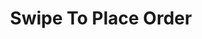 ---
  id: "1712"
  fieldLayoutId: "89"
  uid: "160d0a5f-cc80-4bcc-835b-c4f1a65a20d5"
  enabled: "1"
  archived: "0"
  dateCreated: "2018-03-28 03:51:04"
  dateUpdated: "2019-09-06 16:11:21"
  siteSettingsId: "1712"
  slug: "swipe-to-place-order"
  siteId: "1"
  uri: "patterns/ios/entry/swipe-to-place-order"
  enabledForSite: "1"
  sectionId: "2"
  typeId: "2"
  authorId: "1"
  postdateCreated: "2018-03-28 03:51:00"
  expirydateCreated: null
  contentId: "1712"
  title: "Swipe To Place Order"
  field_allColorsComputed: null
  field_allColorsComputedIllustration: null
  field_allColorsComputedThumbnail: null
  field_appDescription: null
  field_appDescriptionSentiment: null
  field_audio: "0"
  field_authorFaq: null
  field_bgThumbPosition: "center bottom"
  field_body: null
  field_captureSize: null
  field_categoriesRaw: "aggregation,\nincreasing friction,"
  field_categoryInPlainText: null
  field_coldThumbTransform: null
  field_colorPalette: null
  field_contributorName: null
  field_contributorUrl: null
  field_coverColor: null
  field_dominantColor: null
  field_externalContributor: "0"
  field_fetchWebsiteData: null
  field_fullName: null
  field_gfycatSource: null
  field_gif: "0"
  field_gumletUrl: null
  field_gumletUrlNoPreParse: null
  field_howHelps: "<p><strong>I</strong><strong>ncreasing Friction and Aggregating Actions.</strong></p>\n<p>Amazon and several other apps have to deal with flows where users get confronted with a decision that has a broader impact than other navigational or input decisions. <br />Some examples of those types of decisions are things like placing an order, charging a credit card, canceling a service, removing a resource or doing a <a href=\"https://en.wikipedia.org/wiki/Create,_read,_update_and_delete\" target=\"_blank\" rel=\"noreferrer noopener\">CRUD</a> action that is hard (or impossible) to undo.</p>\n<p>In this particular case, Amazon users need to confirm that they want to place the order for a product. This decision has some implications several implications for both Amazon and the user (charging credit cards, generating a fulfillment request, updating inventories, etc.)</p>\n<p>By adding the small impedance of a swipe interaction, Amazon can ensure that users are acting in a meaningful way when placing an order and prevent orders placed by mistake.</p>\n<p>Another important angle of this solution is that it allows Amazon to aggregate two different actions (placing the order and prompting the user to confirm that the order details are correct.)</p>"
  field_howWorks: "<p>When browsing products on Amazon, users have two options to initiate the ordering process. The first option is adding the product to the shopping cart and continue browsing. </p>\n<p>The second option is using the 'Buy Now' option which basically is a flow that skips the cart and takes the user directly to the checkout page. </p>\n<p>When users select this option from the mobile app, the app shows a toggle menu with a summary of the order, address, credit card and shipping preferences.</p>\n<p>Below this summary, there's a prompt that invites the user to swipe to the right to finalize the process of placing an order. This interaction allows the users to confirm that they indeed want to place the order with the details provided before.</p>"
  field_iconColors: null
  field_iconComputedColors: null
  field_illustrationSource: null
  field_imagePathRaw: "https://s3-us-west-2.amazonaws.com/waveguideio/captures/waves/slide-to-pay.JPG"
  field_imageTextOcr: null
  field_depthArticleBody: null
  field_lpSentimentScore: null
  field_lpUrl: null
  field_mediaEmbed: "<figure><img src=\"{asset:2085:url||https://s3-us-west-2.amazonaws.com/waveguideio/captures/waves/slide-to-pay.JPG}\" alt=\"\" /></figure>"
  field_mobileId: null
  field_mobileShotSrc: null
  field_newsObject: null
  field_pageFetchJsonString: null
  field_patternSrc: "Amazon"
  field_platformRaw: "iOS"
  field_qualityDescription: null
  field_rawResponse: null
  field_readingDuration: null
  field_readingDurationSeconds: null
  field_readingEaseLevel: null
  field_readingEaseScore: null
  field_references: null
  field_screenshotColors: null
  field_screenshotComputedColors: null
  field_sourceFromArchive: null
  field_strategyDescription: null
  field_thumbColors: null
  field_thumbVideoUrl: null
  field_webDescription: null
  field_webTitle: null
  field_what: "<p>This is a solution found in the Amazon mobile apps. When users select the \"Buy Now\" option when placing an order, the app presents an intermediate screen that summarizes the selection and asks the user for a swipe interaction to finalize the order.</p>"
  root: null
  lft: null
  rgt: null
  level: null
  structureId: null
  layout: layouts/post.njk
---